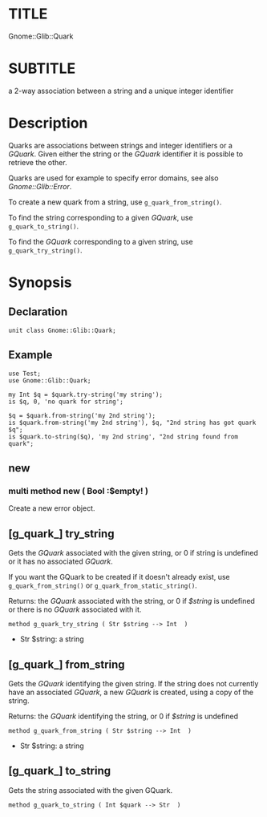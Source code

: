 TITLE
=====

Gnome::Glib::Quark

SUBTITLE
========

a 2-way association between a string and a unique integer identifier

Description
===========

Quarks are associations between strings and integer identifiers or a *GQuark*. Given either the string or the *GQuark* identifier it is possible to retrieve the other.

Quarks are used for example to specify error domains, see also *Gnome::Glib::Error*.

To create a new quark from a string, use `g_quark_from_string()`.

To find the string corresponding to a given *GQuark*, use `g_quark_to_string()`.

To find the *GQuark* corresponding to a given string, use `g_quark_try_string()`.

Synopsis
========

Declaration
-----------

    unit class Gnome::Glib::Quark;

Example
-------

    use Test;
    use Gnome::Glib::Quark;

    my Int $q = $quark.try-string('my string');
    is $q, 0, 'no quark for string';

    $q = $quark.from-string('my 2nd string');
    is $quark.from-string('my 2nd string'), $q, "2nd string has got quark $q";
    is $quark.to-string($q), 'my 2nd string', "2nd string found from quark";

new
---

### multi method new ( Bool :$empty! )

Create a new error object.

[g_quark_] try_string
---------------------

Gets the *GQuark* associated with the given string, or 0 if string is undefined or it has no associated *GQuark*.

If you want the GQuark to be created if it doesn't already exist, use `g_quark_from_string()` or `g_quark_from_static_string()`.

Returns: the *GQuark* associated with the string, or 0 if *$string* is undefined or there is no *GQuark* associated with it.

    method g_quark_try_string ( Str $string --> Int  )

  * Str $string: a string

[g_quark_] from_string
----------------------

Gets the *GQuark* identifying the given string. If the string does not currently have an associated *GQuark*, a new *GQuark* is created, using a copy of the string.

Returns: the *GQuark* identifying the string, or 0 if *$string* is undefined

    method g_quark_from_string ( Str $string --> Int  )

  * Str $string: a string

[g_quark_] to_string
--------------------

Gets the string associated with the given GQuark.

    method g_quark_to_string ( Int $quark --> Str  )

